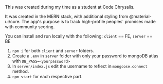 This was created during my time as a student at Code Chrysalis.

It was created in the MERN stack, with additional styling from @material-ui/core.
The app's purpose is to track high-profile peoples' promises made with community scoring.

You can install and run locally with the following:
`client` == FE, `server` == BE
1. `npm i` for both `client` and `server` folders.
2. Create a `.env` in `server` folder with only your password to mongoDB atlas with `DB_PASS=<yourpassword>`
3. In `server/index.js` edit the username to reflect <yourusername> in `mongoose.connect` method.
4. `npm start` for each respective part.